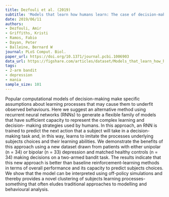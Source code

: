 ```yaml
---
title: Dezfouli et al. (2019)
subtitle: 'Models that learn how humans learn: The case of decision-making and its disorders'
date: 2019/06/11
authors:
- Dezfouli, Amir
- Griffiths, Kristi
- Ramos, Fabio
- Dayan, Peter
- Balleine, Bernard W
journal: PLoS Comput. Biol.
paper_url: https://doi.org/10.1371/journal.pcbi.1006903
data_url: https://figshare.com/articles/dataset/Models_that_learn_how_humans_learn_The_case_of_decision-making_and_its_disorders/8257259
tags:
- 2-arm bandit
- depression
- mania
sample_size: 101
---
```


Popular computational models of decision-making make specific assumptions about learning processes that may cause them to underfit observed behaviours. Here we suggest an alternative method using recurrent neural networks (RNNs) to generate a flexible family of models that have sufficient capacity to represent the complex learning and decision- making strategies used by humans. In this approach, an RNN is trained to predict the next action that a subject will take in a decision-making task and, in this way, learns to imitate the processes underlying subjects choices and their learning abilities. We demonstrate the benefits of this approach using a new dataset drawn from patients with either unipolar (n = 34) or bipolar (n = 33) depression and matched healthy controls (n = 34) making decisions on a two-armed bandit task. The results indicate that this new approach is better than baseline reinforcement-learning methods in terms of overall performance and its capacity to predict subjects choices. We show that the model can be interpreted using off-policy simulations and thereby provides a novel clustering of subjects learning processes-something that often eludes traditional approaches to modelling and behavioural analysis.
